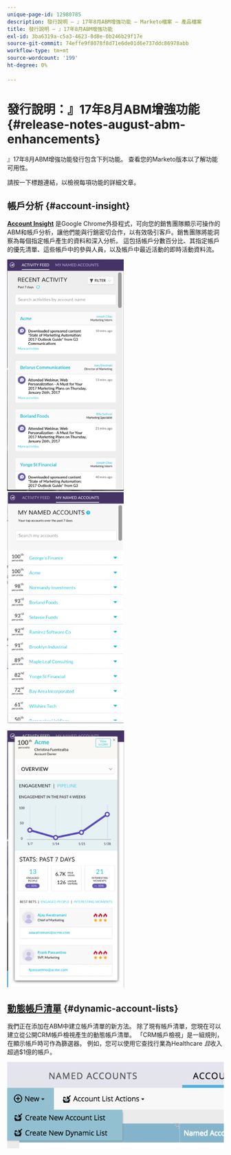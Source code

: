 ```yaml
---
unique-page-id: 12980785
description: 發行說明 — 』17年8月ABM增強功能 — Marketo檔案 — 產品檔案
title: 發行說明 — 』17年8月ABM增強功能
exl-id: 3ba6319a-c5a3-4623-8d8e-0b246b29f17e
source-git-commit: 74effe9f8078f8d71e6de01d6e737ddc86978abb
workflow-type: tm+mt
source-wordcount: '199'
ht-degree: 0%

---
```


# 發行說明：』17年8月ABM增強功能 {#release-notes-august-abm-enhancements}

』17年8月ABM增強功能發行包含下列功能。 查看您的Marketo版本以了解功能可用性。

請按一下標題連結，以檢視每項功能的詳細文章。

## 帳戶分析 {#account-insight}

**[Account Insight](/help/marketo/product-docs/target-account-management/setup-tam/account-insight-plug-in-overview.md)** 是Google Chrome外掛程式，可向您的銷售團隊顯示可操作的ABM和帳戶分析，讓他們能與行銷密切合作，以有效吸引客戶。銷售團隊將能洞察為每個指定帳戶產生的資料和深入分析。 這包括帳戶分數百分比、其指定帳戶的優先清單、這些帳戶中的參與人員，以及帳戶中最近活動的即時活動資料流。

![](assets/image001.png) ![](assets/image002.png)

![](assets/image003.png)

## [動態帳戶清單](/help/marketo/product-docs/target-account-management/target/account-lists.md) {#dynamic-account-lists}

我們正在添加在ABM中建立帳戶清單的新方法。 除了現有帳戶清單，您現在可以建立從公開CRM帳戶檢視產生的動態帳戶清單。 「CRM帳戶檢視」是一組規則，在顯示帳戶時可作為篩選器。 例如，您可以使用它查找行業為Healthcare _且_&#x200B;收入超過$1億的帳戶。

![](assets/dynamic-account-list-menu-5b14-5d-copy.png)
